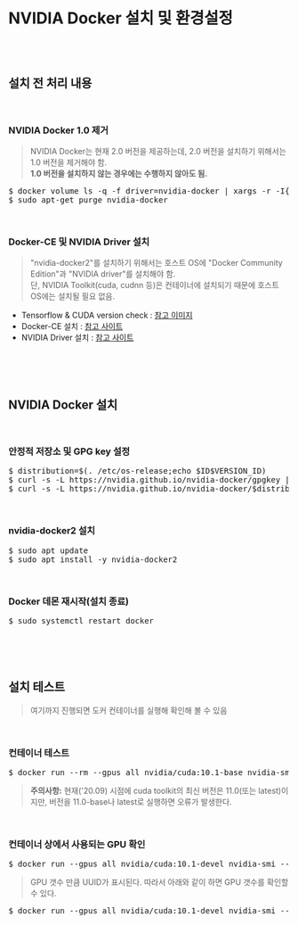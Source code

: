 # NVIDIA Docker 설치 및 환경설정
</br></br>


## 설치 전 처리 내용
</br>

### NVIDIA Docker 1.0 제거
> NVIDIA Docker는 현재 2.0 버전을 제공하는데, 2.0 버전을 설치하기 위해서는 1.0 버전을 제거해야 함.   
> **1.0 버전을 설치하지 않는 경우에는 수행하지 않아도 됨.**
<pre>$ docker volume ls -q -f driver=nvidia-docker | xargs -r -I{} -n1 docker ps -q -a -f volume={} | xargs -r docker rm -f
$ sudo apt-get purge nvidia-docker</pre>
</br>

### Docker-CE 및 NVIDIA Driver 설치
> "nvidia-docker2"를 설치하기 위해서는 호스트 OS에 "Docker Community Edition"과 "NVIDIA driver"를 설치해야 함.    
> 단, NVIDIA Toolkit(cuda, cudnn 등)은 컨테이너에 설치되기 때문에 호스트 OS에는 설치될 필요 없음.

- Tensorflow & CUDA version check : [참고 이미지](https://user-images.githubusercontent.com/31339365/92359500-50827680-f126-11ea-840d-5d0dd06a799f.png)
- Docker-CE 설치 : [참고 사이트](https://github.com/freemancho1/docker/blob/master/01.%20Docker%20%EC%84%A4%EC%B9%98%20%EB%B0%8F%20%ED%99%98%EA%B2%BD%EC%84%A4%EC%A0%95.md)
- NVIDIA Driver 설치 : [참고 사이트](https://github.com/freemancho1/etc/blob/master/21.%20Ubuntu%EC%97%90%EC%84%9C%20NVIDIA%20Driver%20%EC%84%A4%EC%B9%98.md)

</br></br></br>

## NVIDIA Docker 설치
</br>

### 안정적 저장소 및 GPG key 설정
<pre>$ distribution=$(. /etc/os-release;echo $ID$VERSION_ID)
$ curl -s -L https://nvidia.github.io/nvidia-docker/gpgkey | sudo apt-key add -
$ curl -s -L https://nvidia.github.io/nvidia-docker/$distribution/nvidia-docker.list | sudo tee /etc/apt/sources.list.d/nvidia-docker.list</pre>
</br>

### nvidia-docker2 설치
<pre>$ sudo apt update
$ sudo apt install -y nvidia-docker2</pre>
</br>

### Docker 데몬 재시작(설치 종료)
<pre>$ sudo systemctl restart docker</pre>

</br></br></br>

## 설치 테스트
> 여기까지 진행되면 도커 컨테이너를 실행해 확인해 볼 수 있음
</br>

### 컨테이너 테스트
<pre>$ docker run --rm --gpus all nvidia/cuda:10.1-base nvidia-smi</pre>
> **주의사항:** 현재('20.09) 시점에 cuda toolkit의 최신 버전은 11.0(또는 latest)이지만, 버전을 11.0-base나 latest로 실행하면 오류가 발생한다.
</br>

### 컨테이너 상에서 사용되는 GPU 확인
<pre>$ docker run --gpus all nvidia/cuda:10.1-devel nvidia-smi --query-gpu=uuid --format=csv</pre>
> GPU 갯수 만큼 UUID가 표시된다. 따라서 아래와 같이 하면 GPU 갯수를 확인할 수 있다.
<pre>$ docker run --gpus all nvidia/cuda:10.1-devel nvidia-smi --query-gpu=uuid --format=csv | grep GPU | wc -l</pre>
